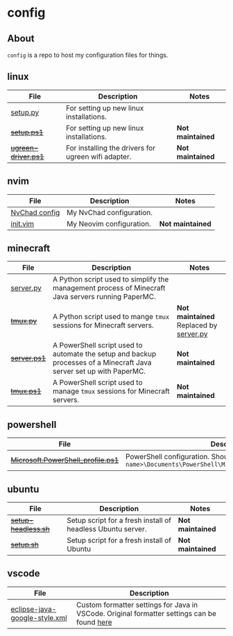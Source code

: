 # config

## About
`config` is a repo to host my configuration files for things.

## linux
| File | Description | Notes |
| --- | --- | --- |
| [setup.py](https://raw.githubusercontent.com/megabyte6/config/main/linux/setup.py) | For setting up new linux installations. |  |
| ~~[setup.ps1](https://raw.githubusercontent.com/megabyte6/config/main/archive/linux/setup.ps1)~~ | For setting up new linux installations. | **Not maintained** |
| ~~[ugreen-driver.ps1](https://raw.githubusercontent.com/megabyte6/config/main/archive/linux/ugreen-driver.ps1)~~ | For installing the drivers for ugreen wifi adapter. | **Not maintained** |

## nvim
| File | Description | Notes |
| --- | --- | --- |
| [NvChad config](https://github.com/megabyte6/config/blob/main/nvim/lua/custom) | My NvChad configuration. |  |
| [init.vim](https://raw.githubusercontent.com/megabyte6/config/main/archive/nvim/init.vim) | My Neovim configuration. | **Not maintained** |

## minecraft
| File | Description | Notes |
| --- | --- | --- |
| [server.py](https://raw.githubusercontent.com/megabyte6/config/main/minecraft/server.py) | A Python script used to simplify the management process of Minecraft Java servers running PaperMC. |  |
| ~~[tmux.py](https://raw.githubusercontent.com/megabyte6/config/main/archive/minecraft/tmux.py)~~ | A Python script used to mange `tmux` sessions for Minecraft servers. | **Not maintained**<br>Replaced by [server.py](https://raw.githubusercontent.com/megabyte6/config/main/minecraft/server.py) |
| ~~[server.ps1](https://raw.githubusercontent.com/megabyte6/config/main/archive/minecraft/server.ps1)~~ | A PowerShell script used to automate the setup and backup processes of a Minecraft Java server set up with PaperMC. | **Not maintained** |
| ~~[tmux.ps1](https://raw.githubusercontent.com/megabyte6/config/main/archive/minecraft/tmux.ps1)~~ | A PowerShell script used to manage `tmux` sessions for Minecraft servers. | **Not maintained** |

## powershell
| File | Description | Notes |
| --- | --- | --- |
| ~~[Microsoft.PowerShell_profile.ps1](https://raw.githubusercontent.com/megabyte6/config/main/archive/powershell/Microsoft.PowerShell_profile.ps1)~~ | PowerShell configuration. Should be located at `C:\Users\<user name>\Documents\PowerShell\Microsoft.PowerShell_profile.ps1` | **Not maintained** |

## ubuntu
| File | Description | Notes |
| --- | --- | --- |
| ~~[setup-headless.sh](https://raw.githubusercontent.com/megabyte6/config/main/archive/ubuntu/setup-headless.sh)~~ | Setup script for a fresh install of headless Ubuntu server. | **Not maintained** |
| ~~[setup.sh](https://raw.githubusercontent.com/megabyte6/config/main/archive/ubuntu/setup.sh)~~ | Setup script for a fresh install of Ubuntu | **Not maintained** |

## vscode
| File | Description |
| --- | --- |
| [eclipse-java-google-style.xml](https://raw.githubusercontent.com/megabyte6/config/main/vscode/eclipse-java-google-style.xml) | Custom formatter settings for Java in VSCode. Original formatter settings can be found [here](https://raw.githubusercontent.com/google/styleguide/gh-pages/eclipse-java-google-style.xml) |
